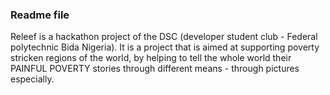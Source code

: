 ### Readme file
Releef is a hackathon project of the DSC (developer student club - Federal polytechnic Bida Nigeria). It is a project that is aimed at supporting poverty stricken regions of the world, by helping to tell the whole world their PAINFUL POVERTY stories through different means - through pictures especially.